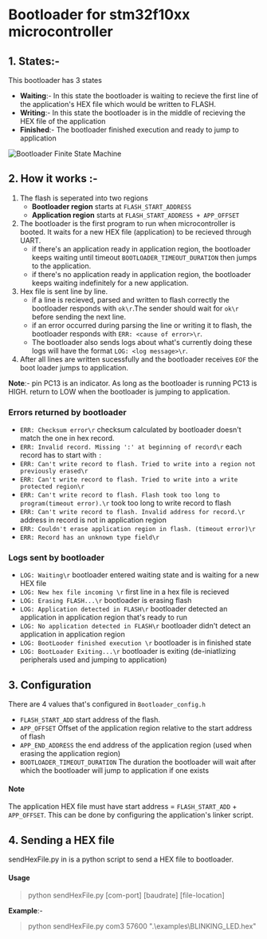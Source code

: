 # Bootloader for stm32f10xx microcontroller

## 1. States:-
This bootloader has 3 states
  * __Waiting__:- In this state the bootloader is waiting to recieve the first line of the application's HEX file which would be written to FLASH.
  * __Writing__:- In this state the bootloader is in the middle of recieving the HEX file of the application
  * __Finished__:- The bootloader finished execution and ready to jump to application
  
![Bootloader Finite State Machine](https://i.imgur.com/tzVfmog.png)

## 2. How it works :-
1. The flash is seperated into two regions
   * __Bootloader region__ starts at `FLASH_START_ADDRESS`
   * __Application region__ starts at `FLASH_START_ADDRESS + APP_OFFSET`
1. The bootloader is the first program to run when microcontroller is booted. It waits for a new HEX file (application) to be recieved through UART.
   * if there's an application ready in application region, the bootloader keeps waiting until timeout `BOOTLOADER_TIMEOUT_DURATION` then jumps to the application.
   * if there's no application ready in application region, the bootloader keeps waiting indefinitely for a new application.
1. Hex file is sent line by line.
   * if a line is recieved, parsed and written to flash correctly the bootloader responds with `ok\r`.The sender should wait for `ok\r` before sending the next line.
   * if an error occurred during parsing the line or writing it to flash, the bootloader responds with `ERR: <cause of error>\r`.
   * The bootloader also sends logs about what's currently doing these logs will have the format `LOG: <log message>\r`.
1. After all lines are written sucessfully and the bootloader receives `EOF` the boot loader jumps to application.

__Note__:-
 pin PC13 is an indicator. As long as the bootloader is running PC13 is HIGH. return to LOW when the bootloader is jumping to application. 
  ### Errors returned by bootloader
   * `ERR: Checksum error\r` checksum calculated by bootloader doesn't match the one in hex record.
   * `ERR: Invalid record. Missing ':' at beginning of record\r` each record has to start with `:`
   * `ERR: Can't write record to flash. Tried to write into a region not previously erased\r` 
   * `ERR: Can't write record to flash. Tried to write into a write protected region\r`
   * `ERR: Can't write record to flash. Flash took too long to program(timeout error).\r` took too long to write record to flash
   * `ERR: Can't write record to flash. Invalid address for record.\r` address in record is not in application region
   * `ERR: Couldn't erase application region in flash. (timeout error)\r`
   * `ERR: Record has an unknown type field\r`
  ### Logs sent by bootloader
   * `LOG: Waiting\r` bootloader entered waiting state and is waiting for a new HEX file
   * `LOG: New hex file incoming \r` first line in a hex file is recieved
   * `LOG: Erasing FLASH...\r`  bootloader is erasing flash
   * `LOG: Application detected in FLASH\r` bootloader detected an application in application region that's ready to run
   * `LOG: No application detected in FLASH\r` bootloader didn't detect an application in application region
   * `LOG: BootLooder finished execution \r`  bootloader is in finished state
   * `LOG: BootLoader Exiting...\r` bootloader is exiting (de-iniatlizing peripherals used and jumping to application)

## 3. Configuration
There are 4 values that's configured in `Bootloader_config.h`
   * `FLASH_START_ADD` start address of the flash.
   * `APP_OFFSET` Offset of the application region relative to the start address of flash
   * `APP_END_ADDRESS` the end address of the application region (used when erasing the application region) 
   * `BOOTLOADER_TIMEOUT_DURATION` The duration the bootloader will wait after which the bootloader will jump to application if one exists
   #### Note 
   The application HEX file must have start address = `FLASH_START_ADD` + `APP_OFFSET`. This can be done by configuring the application's linker script.

## 4. Sending a HEX file
  sendHexFile.py in is a python script to send a HEX file to bootloader.
  #### Usage
>python sendHexFile.py [com-port] [baudrate] [file-location]

  __Example__:-
>python sendHexFile.py com3 57600 ".\examples\BLINKING_LED.hex"
     
